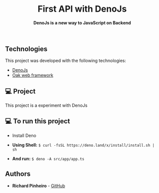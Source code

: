 <h1 align="center">
   First API with DenoJs
</h1>

<h4 align="center">
  DenoJs is a new way to JavaScript on Backend
</h4>

<br>

## Technologies

This project was developed with the following technologies:

- [DenoJs](https://deno.land/)
- [Oak web framework](https://github.com/oakserver/oak)

## 💻 Project

This project is a experiment with DenoJs

## 💻 To run this project

* Install Deno

* **Using Shell:** `$ curl -fsSL https://deno.land/x/install/install.sh | sh`

* **And run:** `$ deno -A src/app/app.ts`

## Authors

* **Richard Pinheiro** - [GitHub](https://github.com/RichardPinheiro)

